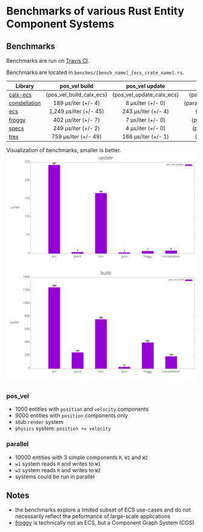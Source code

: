 # Benchmarks of various Rust Entity Component Systems

## Benchmarks
Benchmarks are run on [Travis CI](https://travis-ci.org/lschmierer/ecs_bench/).

Benchmarks are located in `benches/[bench_name]_[ecs_crate_name].rs`.

 Library         | pos_vel build                 | pos_vel update                 | parallel build                 | parallel update
 --------------- |:-----------------------------:|:------------------------------:|:------------------------------:|:--------------------------------:
 [calx-ecs]      | {pos_vel_build_calx_ecs}      | {pos_vel_update_calx_ecs}      | {parallel_build_calx_ecs}      | {parallel_update_calx_ecs}
 [constellation] | 189 µs/iter (+/- 4) | 8 µs/iter (+/- 0) | {parallel_build_constellation} | {parallel_update_constellation}
 [ecs]           | 1,249 µs/iter (+/- 45)           | 243 µs/iter (+/- 4)           | {parallel_build_ecs}           | {parallel_update_ecs}
 [froggy]        | 402 µs/iter (+/- 7)        | 7 µs/iter (+/- 0)        | {parallel_build_froggy}        | {parallel_update_froggy}
 [specs]         | 249 µs/iter (+/- 2)         | 4 µs/iter (+/- 0)         | {parallel_build_specs}         | {parallel_update_specs}
 [trex]          | 759 µs/iter (+/- 49)          | 166 µs/iter (+/- 1)          | {parallel_build_trex}          | {parallel_update_trex}

[calx-ecs]: https://github.com/rsaarelm/calx-ecs
[constellation]: https://github.com/TomGillen/constellation/
[ecs]: https://github.com/HeroesGrave/ecs-rs
[froggy]: https://github.com/kvark/froggy
[specs]: https://github.com/slide-rs/specs
[trex]: https://github.com/rcolinray/trex


Visualization of benchmarks, smaller is better.
![update benchmarks graph](./graph/update.png)
![build benchmarks graph](./graph/build.png)

### pos_vel
 * 1000 entities with `position` and `velocity` components
 * 9000 entities with `position` components only
 * stub `render` system
 * `physics` system: `position += velocity`

### parallel
 * 10000 entities with 3 simple components `R`, `W1` and `W2`
 * `w1` system reads `R` and writes to `W1`
 * `w2` system reads `R` and writes to `W2`
 * systems could be run in parallel

## Notes
 * the benchmarks explore a limited subset of ECS use-cases and do not necessarily reflect the peformance of large-scale applications
 * [froggy](https://github.com/kvark/froggy) is technically not an ECS, but a Component Graph System (CGS)
